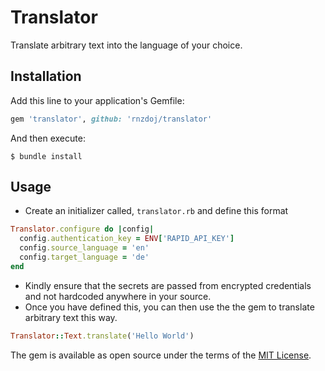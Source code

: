 # Translator

Translate arbitrary text into the language of your choice.

## Installation

Add this line to your application's Gemfile:

```ruby
gem 'translator', github: 'rnzdoj/translator'
```

And then execute:

    $ bundle install

## Usage

- Create an initializer called, `translator.rb` and define this format
```ruby
Translator.configure do |config|
  config.authentication_key = ENV['RAPID_API_KEY']
  config.source_language = 'en'
  config.target_language = 'de'
end
```
- Kindly ensure that the secrets are passed from encrypted credentials and not hardcoded anywhere in your source.
- Once you have defined this, you can then use the the gem to translate arbitrary text this way.
```ruby
Translator::Text.translate('Hello World')
```

The gem is available as open source under the terms of the [MIT License](https://opensource.org/licenses/MIT).
